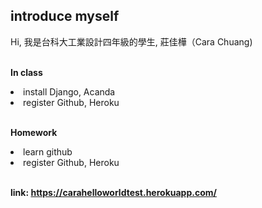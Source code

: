 <h2>introduce myself</h2>
Hi, 我是台科大工業設計四年級的學生, 莊佳樺（Cara Chuang)

<br><b>In class</b>
<li>install Django, Acanda</li>
<li>register Github, Heroku</li>

<p><br><b>Homework</b>
<li>learn github</li>
<li>register Github, Heroku</li>



<br><b>link: https://carahelloworldtest.herokuapp.com/
